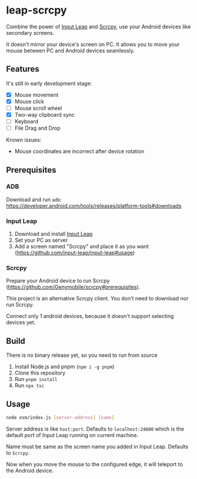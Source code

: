 # leap-scrcpy

Combine the power of [Input Leap](https://github.com/input-leap/input-leap) and [Scrcpy](https://github.com/Genymobile/scrcpy), use your Android devices like secondary screens.

It doesn't mirror your device's screen on PC. It allows you to move your mouse between PC and Android devices seamlessly.

## Features

It's still in early development stage:

* [x] Mouse movement
* [x] Mouse click
* [ ] Mouse scroll wheel
* [x] Two-way clipboard sync
* [ ] Keyboard
* [ ] File Drag and Drop

Known issues:

* Mouse coordinates are incorrect after device rotation

## Prerequisites

### ADB

Download and run `adb`: https://developer.android.com/tools/releases/platform-tools#downloads

### Input Leap

1. Download and install [Input Leap](https://github.com/input-leap/input-leap)
2. Set your PC as server
3. Add a screen named "Scrcpy" and place it as you want (https://github.com/input-leap/input-leap#usage)

### Scrcpy

Prepare your Android device to run Scrcpy (https://github.com/Genymobile/scrcpy#prerequisites).

This project is an alternative Scrcpy client. You don't need to download nor run Scrcpy.

Connect only 1 android devices, because it doesn't support selecting devices yet.

## Build

There is no binary release yet, so you need to run from source

1. Install Node.js and pnpm (`npm i -g pnpm`)
2. Clone this repository
3. Run `pnpm install`
4. Run `npx tsc`

## Usage

```sh
node esm/index.js [server-address] [name]
```

Server address is like `host:port`. Defaults to `localhost:24800` which is the default port of Input Leap running on current machine.

Name must be same as the screen name you added in Input Leap. Defaults to `Scrcpy`.

Now when you move the mouse to the configured edge, it will teleport to the Android device.
